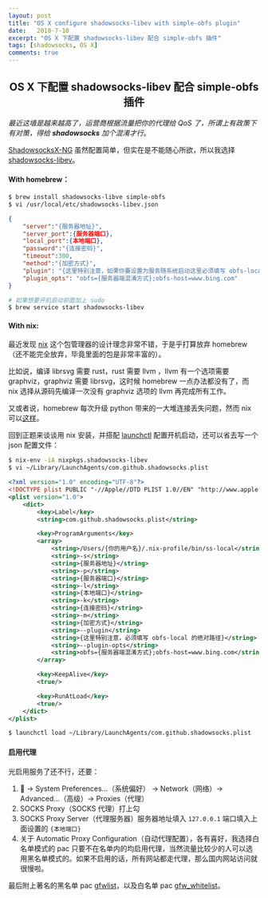 ```yaml
---
layout: post
title: "OS X configure shadowsocks-libev with simple-obfs plugin"
date:   2018-7-10
excerpt: "OS X 下配置 shadowsocks-libev 配合 simple-obfs 插件"
tags: [shadowsocks, OS X]
comments: true
---
```


<center><h2>OS X 下配置 shadowsocks-libev 配合 simple-obfs 插件</h2></center>

<!--more-->

*最近这墙是越来越高了，运营商根据流量把你的代理给 QoS 了，所谓上有政策下有对策，得给 **shadowsocks** 加个混淆才行*。

[ShadowsocksX-NG](https://github.com/shadowsocks/ShadowsocksX-NG) 虽然配置简单，但实在是不能随心所欲，所以我选择 [shadowsocks-libev](https://github.com/shadowsocks/shadowsocks-libev)。

#### With homebrew：

```sh
$ brew install shadowsocks-libve simple-obfs
$ vi /usr/local/etc/shadowsocks-libev.json
```

```json
{
    "server":"{服务器地址}",
    "server_port":{服务器端口},
    "local_port":{本地端口},
    "password":"{连接密码}",
    "timeout":300,
    "method":"{加密方式}",
    "plugin": "{这里特别注意，如果你要设置为服务随系统启动这里必须填写 obfs-local 的绝对路径，可以用 which obfs-local 找到，homebrew 安装的话就在 /usr/local/bin/obfs-local}",
    "plugin_opts": "obfs={服务器端混淆方式};obfs-host=www.bing.com"
} 
```

```sh
# 如果想要开机启动前面加上 sudo
$ brew service start shadowsocks-libev
```

#### With nix:

最近发现 [nix](https://nixos.org/nix/) 这个包管理器的设计理念非常不错，于是乎打算放弃 homebrew（还不能完全放弃，毕竟里面的包是非常丰富的）。

比如说，编译 librsvg 需要 rust，rust 需要 llvm ，llvm 有一个选项需要 graphviz，graphviz 需要 librsvg，这时候 homebrew 一点办法都没有了，而 nix 选择从源码先编译一次没有 graphviz 选项的 llvm 再完成所有工作。

又或者说，homebrew 每次升级 python 带来的一大堆连接丢失问题，然而 nix 可以[这样](https://www.slideshare.net/datakurre/nix-for-python-developers)。

回到正题来谈谈用 nix 安装，并搭配 [launchctl](http://www.launchd.info) 配置开机启动，还可以省去写一个 json 配置文件：

```sh
$ nix-env -iA nixpkgs.shadowsocks-libev
$ vi ~/Library/LaunchAgents/com.github.shadowsocks.plist
```

```xml
<?xml version="1.0" encoding="UTF-8"?>
<!DOCTYPE plist PUBLIC "-//Apple//DTD PLIST 1.0//EN" "http://www.apple.com/DTDs/PropertyList-1.0.dtd">
<plist version="1.0">
	<dict>
        <key>Label</key>
        <string>com.github.shadowsocks.plist</string>

        <key>ProgramArguments</key>
        <array>
			<string>/Users/{你的用户名}/.nix-profile/bin/ss-local</string>
			<string>-s</string>
			<string>{服务器地址}</string>
			<string>-p</string>
			<string>{服务器端口}</string>
			<string>-l</string>
			<string>{本地端口}</string>
			<string>-k</string>
			<string>{连接密码}</string>
			<string>-m</string>
			<string>{加密方式}</string>
			<string>--plugin</string>
			<string>{这里特别注意，必须填写 obfs-local 的绝对路径}</string>
			<string>--plugin-opts</string>
			<string>obfs={服务器端混淆方式};obfs-host=www.bing.com</string>
		</array>

		<key>KeepAlive</key>
		<true/>

		<key>RunAtLoad</key>
		<true/>
	</dict>
</plist>
```

```sh
$ launchctl load ~/Library/LaunchAgents/com.github.shadowsocks.plist
```

#### 启用代理

光启用服务了还不行，还要：

1.  -> System Preferences…（系统偏好） -> Network（网络）-> Advanced…（高级）-> Proxies（代理）
2. SOCKS Proxy（SOCKS 代理）打上勾
3. SOCKS Proxy Server（代理服务器）服务器地址填入 `127.0.0.1` 端口填入上面设置的 `{本地端口}`
4. 关于 Automatic Proxy Configuration（自动代理配置），各有喜好，我选择白名单模式的 pac 只要不在名单内的均启用代理，当然流量比较少的人可以选用黑名单模式的。如果不启用的话，所有网站都走代理，那么国内网站访问就很慢啦。

最后附上著名的黑名单 pac [gfwlist](https://github.com/gfwlist/gfwlist)，以及白名单 pac [gfw_whitelist](https://github.com/breakwa11/gfw_whitelist)。
